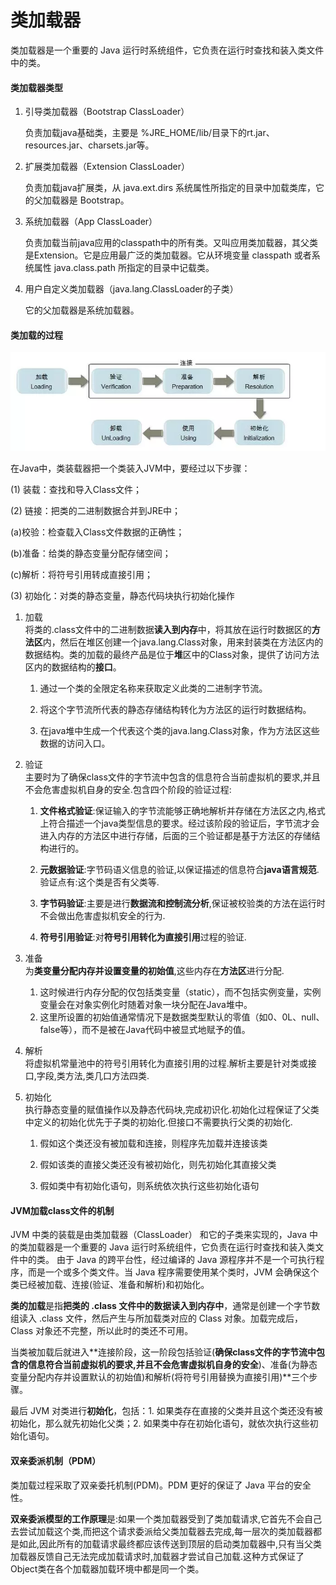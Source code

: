 # 类加载器

类加载器是一个重要的 Java 运行时系统组件，它负责在运行时查找和装入类文件中的类。

#### 类加载器类型

1. 引导类加载器（Bootstrap ClassLoader）

   负责加载java基础类，主要是 %JRE\_HOME/lib/目录下的rt.jar、resources.jar、charsets.jar等。

2. 扩展类加载器（Extension ClassLoader）

   负责加载java扩展类，从 java.ext.dirs 系统属性所指定的目录中加载类库，它的父加载器是 Bootstrap。

3. 系统加载器（App ClassLoader）

   负责加载当前java应用的classpath中的所有类。又叫应用类加载器，其父类是Extension。它是应用最广泛的类加载器。它从环境变量 classpath 或者系统属性 java.class.path 所指定的目录中记载类。

4. 用户自定义类加载器（java.lang.ClassLoader的子类）

   它的父加载器是系统加载器。

#### 类加载的过程

![](/assets/11import.png)

在Java中，类装载器把一个类装入JVM中，要经过以下步骤：

\(1\) 装载：查找和导入Class文件；

\(2\) 链接：把类的二进制数据合并到JRE中；

\(a\)校验：检查载入Class文件数据的正确性；

\(b\)准备：给类的静态变量分配存储空间；

\(c\)解析：将符号引用转成直接引用；

\(3\) 初始化：对类的静态变量，静态代码块执行初始化操作

1. 加载  
   将类的.class文件中的二进制数据**读入到内存**中，将其放在运行时数据区的**方法区**内，然后在堆区创建一个java.lang.Class对象，用来封装类在方法区内的数据结构。类的加载的最终产品是位于**堆**区中的Class对象，提供了访问方法区内的数据结构的**接口**。

   1. 通过一个类的全限定名称来获取定义此类的二进制字节流。

   2. 将这个字节流所代表的静态存储结构转化为方法区的运行时数据结构。

   3. 在java堆中生成一个代表这个类的java.lang.Class对象，作为方法区这些数据的访问入口。

2. 验证  
   主要时为了确保class文件的字节流中包含的信息符合当前虚拟机的要求,并且不会危害虚拟机自身的安全.包含四个阶段的验证过程:

   1. **文件格式验证**:保证输入的字节流能够正确地解析并存储在方法区之内,格式上符合描述一个java类型信息的要求。经过该阶段的验证后，字节流才会进入内存的方法区中进行存储，后面的三个验证都是基于方法区的存储结构进行的。

   2. **元数据验证**:字节码语义信息的验证,以保证描述的信息符合**java语言规范**.验证点有:这个类是否有父类等.

   3. **字节码验证**:主要是进行**数据流和控制流分析**,保证被校验类的方法在运行时不会做出危害虚拟机安全的行为.

   4. **符号引用验证**:对**符号引用转化为直接引用**过程的验证.

3. 准备  
   为**类变量分配内存并设置变量的初始值**,这些内存在**方法区**进行分配.

   1. 这时候进行内存分配的仅包括类变量（static），而不包括实例变量，实例变量会在对象实例化时随着对象一块分配在Java堆中。
   2. 这里所设置的初始值通常情况下是数据类型默认的零值（如0、0L、null、false等），而不是被在Java代码中被显式地赋予的值。

4. 解析  
   将虚拟机常量池中的符号引用转化为直接引用的过程.解析主要是针对类或接口,字段,类方法,类几口方法四类.

5. 初始化  
   执行静态变量的赋值操作以及静态代码块,完成初识化.初始化过程保证了父类中定义的初始化优先于子类的初始化.但接口不需要执行父类的初始化.

   1. 假如这个类还没有被加载和连接，则程序先加载并连接该类

   2. 假如该类的直接父类还没有被初始化，则先初始化其直接父类

   3. 假如类中有初始化语句，则系统依次执行这些初始化语句

#### JVM加载class文件的机制

JVM 中类的装载是由类加载器（ClassLoader） 和它的子类来实现的，Java 中的类加载器是一个重要的 Java 运行时系统组件，它负责在运行时查找和装入类文件中的类。 由于 Java 的跨平台性，经过编译的 Java 源程序并不是一个可执行程序，而是一个或多个类文件。当 Java 程序需要使用某个类时，JVM 会确保这个类已经被加载、连接\(验证、准备和解析\)和初始化。

**类的加载**是指**把类的 .class 文件中的数据读入到内存中**，通常是创建一个字节数组读入 .class 文件，然后产生与所加载类对应的 Class 对象。加载完成后，Class 对象还不完整，所以此时的类还不可用。

当类被加载后就进入**连接阶段，这一阶段包括验证\(**确保class文件的字节流中包含的信息符合当前虚拟机的要求,并且不会危害虚拟机自身的安全**\)、准备\(为静态变量分配内存并设置默认的初始值\)和解析\(将符号引用替换为直接引用\)**三个步骤。

最后 JVM 对类进行**初始化**，包括：1. 如果类存在直接的父类并且这个类还没有被初始化，那么就先初始化父类；2. 如果类中存在初始化语句，就依次执行这些初始化语句。

#### 双亲委派机制（PDM）

类加载过程采取了双亲委托机制\(PDM\)。PDM 更好的保证了 Java 平台的安全性。

**双亲委派模型的工作原理**是:如果一个类加载器受到了类加载请求,它首先不会自己去尝试加载这个类,而把这个请求委派给父类加载器去完成,每一层次的类加载器都是如此,因此所有的加载请求最终都应该传送到顶层的启动类加载器中,只有当父类加载器反馈自己无法完成加载请求时,加载器才尝试自己加载.这种方式保证了Object类在各个加载器加载环境中都是同一个类。

